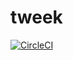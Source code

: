 # tweek

[![CircleCI](https://circleci.com/gh/Soluto/tweek.svg?style=svg)](https://circleci.com/gh/Soluto/tweek)

